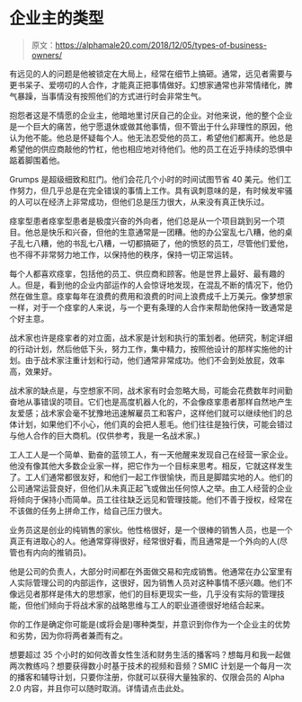 # 企业主的类型

> 原文：<https://alphamale20.com/2018/12/05/types-of-business-owners/>

有远见的人的问题是他被锁定在大局上，经常在细节上搞砸。通常，远见者需要与更书呆子、爱唠叨的人合作，才能真正把事情做好。幻想家通常也非常情绪化，脾气暴躁，当事情没有按照他们的方式进行时会非常生气。

抱怨者这是不情愿的企业主，他暗地里讨厌自己的企业。对他来说，他的整个企业是一个巨大的痛苦，他宁愿退休或做其他事情，但不管出于什么非理性的原因，他认为他不能。他总是怀疑每个人。他无法忍受他的员工，希望他们都离开。他总是希望他的供应商敲他的竹杠，他也相应地对待他们。他的员工在近乎持续的恐惧中踮着脚围着他。

Grumps 是超级细致和肛门。他们会花几个小时的时间试图节省 40 美元。他们工作努力，但几乎总是在完全错误的事情上工作。具有讽刺意味的是，有时候发牢骚的人可以在经济上非常成功，但他们总是压力很大，从来没有真正快乐过。

痉挛型患者痉挛型患者是极度兴奋的外向者，他们总是从一个项目跳到另一个项目。他总是快乐和兴奋，但他的生意通常是一团糟。他的办公室乱七八糟，他的桌子乱七八糟，他的书乱七八糟，一切都搞砸了，他的愤怒的员工，尽管他们爱他，也不得不非常努力地工作，以保持他的秩序，保持一切正常运转。

每个人都喜欢痉挛，包括他的员工、供应商和顾客。他是世界上最好、最有趣的人。但是，看到他的企业内部运作的人会惊讶地发现，在混乱不断的情况下，他仍然在做生意。痉挛每年在浪费的费用和浪费的时间上浪费成千上万美元。像梦想家一样，对于一个痉挛的人来说，与一个更有条理的人合作来帮助他保持一致通常是个好主意。

战术家也许是痉挛者的对立面，战术家是计划和执行的策划者。他研究，制定详细的行动计划，然后他低下头，努力工作，集中精力，按照他设计的那样实施他的计划。由于战术家注重计划和行动，他们通常非常成功。他们不会到处放屁，效率高，效果好。

战术家的缺点是，与空想家不同，战术家有时会忽略大局，可能会花费数年时间勤奋地从事错误的项目。它们也是高度机器人化的，不会像痉挛患者那样自然地产生友爱感；战术家会毫不犹豫地迅速解雇员工和客户，这样他们就可以继续他们的总体计划，如果他们不小心，他们真的会把人惹毛。他们往往是独行侠，可能会错过与他人合作的巨大商机。(仅供参考，我是一名战术家。)

工人工人是一个简单、勤奋的蓝领工人，有一天他醒来发现自己在经营一家企业。他没有像其他大多数企业家一样，把它作为一个目标来思考。相反，它就这样发生了。工人们通常都很友好，和他们一起工作很愉快，而且是脚踏实地的人。他们的公司通常运营良好，但他们从未真正起飞或做出任何惊人之举。由工人经营的企业将倾向于保持小而简单。员工往往缺乏远见和管理技能。他们不善于授权，经常在不该做的任务上拼命工作，给自己压力很大。

业务员这是创业的纯销售的家伙。他性格很好，是一个很棒的销售人员，也是一个真正有进取心的人。他通常穿得很好，经常很好看，而且通常是一个外向的人(尽管也有内向的推销员)。

他是公司的负责人，大部分时间都在外面做交易和完成销售。他通常在办公室里有人实际管理公司的内部运作，这很好，因为销售人员对这种事情不感兴趣。他们不像远见者那样是伟大的思想家，他们的目标更现实一些，几乎没有实际的管理技能，但他们倾向于将战术家的战略思维与工人的职业道德很好地结合起来。

你的工作是确定你可能是(或将会是)哪种类型，并意识到你作为一个企业主的优势和劣势，因为你将两者兼而有之。

想要超过 35 个小时的如何改善女性生活和财务生活的播客吗？想每月和我一起做两次教练吗？想要获得数小时基于技术的视频和音频？SMIC 计划是一个每月一次的播客和辅导计划，只要你注册，你就可以获得大量独家的、仅限会员的 Alpha 2.0 内容，并且你可以随时取消。详情请点击此处。